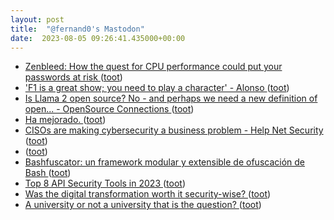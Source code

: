 ```yaml
---
layout: post
title:  "@fernand0's Mastodon"
date:  2023-08-05 09:26:41.435000+00:00
---
```

*  [Zenbleed: How the quest for CPU performance could put your passwords at risk ](https://nakedsecurity.sophos.com/2023/07/26/zenbleed-how-the-quest-for-cpu-performance-could-put-your-passwords-at-risk) ([toot](https://mastodon.social/@fernand0/110836292087329967))
*  [&#39;F1 is a great show; you need to play a character&#39; - Alonso  ](https://www.bbc.co.uk/sport/formula1/66350215) ([toot](https://mastodon.social/@fernand0/110836073516344741))
*  [Is Llama 2 open source? No - and perhaps we need a new definition of open... - OpenSource Connections ](https://opensourceconnections.com/blog/2023/07/19/is-llama-2-open-source-no-and-perhaps-we-need-a-new-definition-of-open) ([toot](https://mastodon.social/@fernand0/110835859682229757))
*  [Ha mejorado. ](https://avecesunafoto.wordpress.com/2023/08/04/ha-mejorado) ([toot](https://mastodon.social/@fernand0/110832614074320367))
*  [CISOs are making cybersecurity a business problem - Help Net Security ](https://www.helpnetsecurity.com/2023/07/21/enterprises-growing-cybersecurity-threats) ([toot](https://mastodon.social/@fernand0/110832474485310230))
*  [ ](https://social.aguilera.soy/users/jorge) ([toot](https://mastodon.social/@fernand0/110832390062071786))
*  [Bashfuscator: un framework modular y extensible de ofuscación de Bash  ](https://www.hackplayers.com/2023/07/bashfuscator-un-framework-modular-.htm) ([toot](https://mastodon.social/@fernand0/110832229906021845))
*  [Top 8 API Security Tools in 2023 ](https://www.esecurityplanet.com/products/api-security-tools) ([toot](https://mastodon.social/@fernand0/110831967743578115))
*  [Was the digital transformation worth it security-wise? ](https://securityintelligence.com/articles/was-the-digital-transformation-worth-it-security-wise) ([toot](https://mastodon.social/@fernand0/110831787324055764))
*  [A university or not a university that is the question? ](https://thonyc.wordpress.com/2023/07/22/a-university-or-not-a-university-that-is-the-question) ([toot](https://mastodon.social/@fernand0/110831625860236923))
